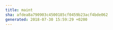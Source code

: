 ```yaml
---
title: maint
sha: afdea8a790903c4500185cf0459b23acf4bde062
generated: 2018-07-30 15:59:29 +0200
---
```

